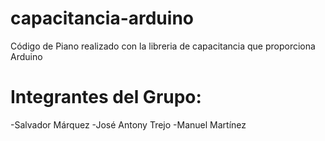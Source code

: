 # capacitancia-arduino
Código de Piano realizado con la libreria de capacitancia que proporciona Arduino

# Integrantes del Grupo:
-Salvador Márquez
-José Antony Trejo
-Manuel Martínez
